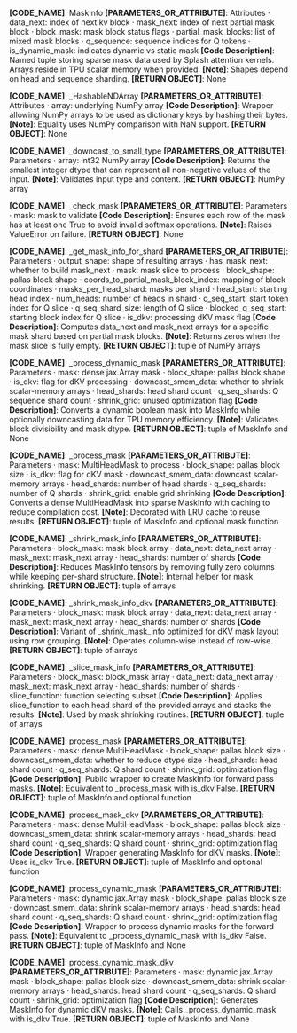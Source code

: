 **[CODE_NAME]**: MaskInfo
**[PARAMETERS_OR_ATTRIBUTE]**: Attributes
· data_next: index of next kv block
· mask_next: index of next partial mask block
· block_mask: mask block status flags
· partial_mask_blocks: list of mixed mask blocks
· q_sequence: sequence indices for Q tokens
· is_dynamic_mask: indicates dynamic vs static mask
**[Code Description]**: Named tuple storing sparse mask data used by Splash attention kernels. Arrays reside in TPU scalar memory when provided.
**[Note]**: Shapes depend on head and sequence sharding.
**[RETURN OBJECT]**: None

**[CODE_NAME]**: _HashableNDArray
**[PARAMETERS_OR_ATTRIBUTE]**: Attributes
· array: underlying NumPy array
**[Code Description]**: Wrapper allowing NumPy arrays to be used as dictionary keys by hashing their bytes.
**[Note]**: Equality uses NumPy comparison with NaN support.
**[RETURN OBJECT]**: None

**[CODE_NAME]**: _downcast_to_small_type
**[PARAMETERS_OR_ATTRIBUTE]**: Parameters
· array: int32 NumPy array
**[Code Description]**: Returns the smallest integer dtype that can represent all non-negative values of the input.
**[Note]**: Validates input type and content.
**[RETURN OBJECT]**: NumPy array

**[CODE_NAME]**: _check_mask
**[PARAMETERS_OR_ATTRIBUTE]**: Parameters
· mask: mask to validate
**[Code Description]**: Ensures each row of the mask has at least one True to avoid invalid softmax operations.
**[Note]**: Raises ValueError on failure.
**[RETURN OBJECT]**: None

**[CODE_NAME]**: _get_mask_info_for_shard
**[PARAMETERS_OR_ATTRIBUTE]**: Parameters
· output_shape: shape of resulting arrays
· has_mask_next: whether to build mask_next
· mask: mask slice to process
· block_shape: pallas block shape
· coords_to_partial_mask_block_index: mapping of block coordinates
· masks_per_head_shard: masks per shard
· head_start: starting head index
· num_heads: number of heads in shard
· q_seq_start: start token index for Q slice
· q_seq_shard_size: length of Q slice
· blocked_q_seq_start: starting block index for Q slice
· is_dkv: processing dKV mask flag
**[Code Description]**: Computes data_next and mask_next arrays for a specific mask shard based on partial mask blocks.
**[Note]**: Returns zeros when the mask slice is fully empty.
**[RETURN OBJECT]**: tuple of NumPy arrays

**[CODE_NAME]**: _process_dynamic_mask
**[PARAMETERS_OR_ATTRIBUTE]**: Parameters
· mask: dense jax.Array mask
· block_shape: pallas block shape
· is_dkv: flag for dKV processing
· downcast_smem_data: whether to shrink scalar-memory arrays
· head_shards: head shard count
· q_seq_shards: Q sequence shard count
· shrink_grid: unused optimization flag
**[Code Description]**: Converts a dynamic boolean mask into MaskInfo while optionally downcasting data for TPU memory efficiency.
**[Note]**: Validates block divisibility and mask dtype.
**[RETURN OBJECT]**: tuple of MaskInfo and None

**[CODE_NAME]**: _process_mask
**[PARAMETERS_OR_ATTRIBUTE]**: Parameters
· mask: MultiHeadMask to process
· block_shape: pallas block size
· is_dkv: flag for dKV mask
· downcast_smem_data: downcast scalar-memory arrays
· head_shards: number of head shards
· q_seq_shards: number of Q shards
· shrink_grid: enable grid shrinking
**[Code Description]**: Converts a dense MultiHeadMask into sparse MaskInfo with caching to reduce compilation cost.
**[Note]**: Decorated with LRU cache to reuse results.
**[RETURN OBJECT]**: tuple of MaskInfo and optional mask function

**[CODE_NAME]**: _shrink_mask_info
**[PARAMETERS_OR_ATTRIBUTE]**: Parameters
· block_mask: mask block array
· data_next: data_next array
· mask_next: mask_next array
· head_shards: number of shards
**[Code Description]**: Reduces MaskInfo tensors by removing fully zero columns while keeping per-shard structure.
**[Note]**: Internal helper for mask shrinking.
**[RETURN OBJECT]**: tuple of arrays

**[CODE_NAME]**: _shrink_mask_info_dkv
**[PARAMETERS_OR_ATTRIBUTE]**: Parameters
· block_mask: mask block array
· data_next: data_next array
· mask_next: mask_next array
· head_shards: number of shards
**[Code Description]**: Variant of _shrink_mask_info optimized for dKV mask layout using row grouping.
**[Note]**: Operates column-wise instead of row-wise.
**[RETURN OBJECT]**: tuple of arrays

**[CODE_NAME]**: _slice_mask_info
**[PARAMETERS_OR_ATTRIBUTE]**: Parameters
· block_mask: block_mask array
· data_next: data_next array
· mask_next: mask_next array
· head_shards: number of shards
· slice_function: function selecting subset
**[Code Description]**: Applies slice_function to each head shard of the provided arrays and stacks the results.
**[Note]**: Used by mask shrinking routines.
**[RETURN OBJECT]**: tuple of arrays

**[CODE_NAME]**: process_mask
**[PARAMETERS_OR_ATTRIBUTE]**: Parameters
· mask: dense MultiHeadMask
· block_shape: pallas block size
· downcast_smem_data: whether to reduce dtype size
· head_shards: head shard count
· q_seq_shards: Q shard count
· shrink_grid: optimization flag
**[Code Description]**: Public wrapper to create MaskInfo for forward pass masks.
**[Note]**: Equivalent to _process_mask with is_dkv False.
**[RETURN OBJECT]**: tuple of MaskInfo and optional function

**[CODE_NAME]**: process_mask_dkv
**[PARAMETERS_OR_ATTRIBUTE]**: Parameters
· mask: dense MultiHeadMask
· block_shape: pallas block size
· downcast_smem_data: shrink scalar-memory arrays
· head_shards: head shard count
· q_seq_shards: Q shard count
· shrink_grid: optimization flag
**[Code Description]**: Wrapper generating MaskInfo for dKV masks.
**[Note]**: Uses is_dkv True.
**[RETURN OBJECT]**: tuple of MaskInfo and optional function

**[CODE_NAME]**: process_dynamic_mask
**[PARAMETERS_OR_ATTRIBUTE]**: Parameters
· mask: dynamic jax.Array mask
· block_shape: pallas block size
· downcast_smem_data: shrink scalar-memory arrays
· head_shards: head shard count
· q_seq_shards: Q shard count
· shrink_grid: optimization flag
**[Code Description]**: Wrapper to process dynamic masks for the forward pass.
**[Note]**: Equivalent to _process_dynamic_mask with is_dkv False.
**[RETURN OBJECT]**: tuple of MaskInfo and None

**[CODE_NAME]**: process_dynamic_mask_dkv
**[PARAMETERS_OR_ATTRIBUTE]**: Parameters
· mask: dynamic jax.Array mask
· block_shape: pallas block size
· downcast_smem_data: shrink scalar-memory arrays
· head_shards: head shard count
· q_seq_shards: Q shard count
· shrink_grid: optimization flag
**[Code Description]**: Generates MaskInfo for dynamic dKV masks.
**[Note]**: Calls _process_dynamic_mask with is_dkv True.
**[RETURN OBJECT]**: tuple of MaskInfo and None
